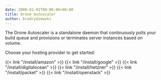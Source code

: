 ```yaml
---
date: 2000-01-01T00:00:00+00:00
title: Drone Autoscaler
author: bradrydzewski
---
```


The Drone Autoscaler is a standalone daemon that continuously polls your build queue and provisions or terminates server instances based on volume.

Choose your hosting provider to get started:

{{< link "/install/amazon" >}}
{{< link "/install/google" >}}
{{< link "/install/digitalocean" >}}
{{< link "/install/hetzner" >}}
{{< link "/install/packet" >}}
{{< link "/install/openstack" >}}

